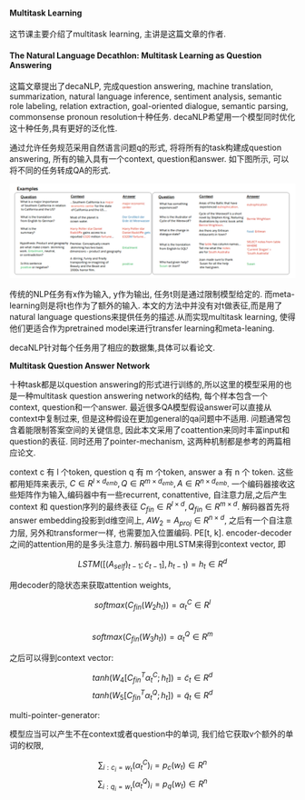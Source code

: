 #### Multitask Learning

这节课主要介绍了multitask learning, 主讲是这篇文章的作者.

#### The Natural Language Decathlon: Multitask Learning as Question Answering


这篇文章提出了decaNLP, 完成question answering, machine translation, summarization, natural language inference, sentiment analysis, semantic role labeling, relation extraction, goal-oriented dialogue, semantic parsing, commonsense pronoun resolution十种任务. decaNLP希望用一个模型同时优化这十种任务,具有更好的泛化性.


通过允许任务规范采用自然语言问题q的形式, 将将所有的task构建成question answering, 所有的输入具有一个context, question和answer. 如下图所示, 可以将不同的任务转成QA的形式.

![](/papers/tts/73.png)

传统的NLP任务有x作为输入, y作为输出, 任务t则是通过限制模型给定的. 而meta-learning则是将t也作为了额外的输入. 本文的方法中并没有对t做表征,而是用了natural language questions来提供任务的描述.从而实现multitask learning, 使得他们更适合作为pretrained model来进行transfer learning和meta-leaning. 

decaNLP针对每个任务用了相应的数据集,具体可以看论文. 



**Multitask Question Answer Network**

十种task都是以question answering的形式进行训练的,所以这里的模型采用的也是一种multitask question answering network的结构, 每个样本包含一个context, question和一个answer. 最近很多QA模型假设answer可以直接从context中复制过来, 但是这种假设在更加general的qa问题中不适用. 问题通常包含着能限制答案空间的关键信息, 因此本文采用了coattention来同时丰富input和question的表征. 同时还用了pointer-mechanism, 这两种机制都是参考的两篇相应论文.

context c 有 l 个token, question q 有 m 个token, answer a 有 n 个 token. 这些都用矩阵来表示, $C \in R^{l\times d_{emb}}, Q \in R^{m\times d_{emb}}, A \in R^{n\times d_{emb}}$. 一个编码器接收这些矩阵作为输入,编码器中有一些recurrent, conattentive, 自注意力层,之后产生context 和 question序列的最终表征 $C_{fin} \in R^{l \times d}, Q_{fin} \in R^{m \times d}$. 解码器首先将answer embedding投影到d维空间上, $AW_2=A_{proj} \in R^{n \times d}$, 之后有一个自注意力层, 另外和transformer一样, 也需要加入位置编码. PE[t, k]. encoder-decoder之间的attention用的是多头注意力. 解码器中用LSTM来得到context vector, 即

$$LSTM([{(A_{self})}_{t-1};\tilde c_{t-1}], h_{t-1}) = h_t \in R^d$$

用decoder的隐状态来获取attention weights,

$$softmax(C_{fin}(W_2h_t)) = \alpha^C_t \in R^l$$     
$$softmax(C_{fin}(W_3h_t)) = \alpha^Q_t \in R^m$$


之后可以得到context vector:

$$tanh(W_4[C_{fin}^T\alpha_t^C;h_t]) = \tilde c_t \in R^d$$
$$tanh(W_5[C_{fin}^T\alpha_t^Q;h_t]) = \tilde q_t \in R^d$$

multi-pointer-generator:

模型应当可以产生不在context或者question中的单词, 我们给它获取v个额外的单词的权限,

$$\sum_{i:c_i=w_t}(\alpha^C_t)_i = p_c(w_t) \in R^n$$
$$\sum_{i:q_i=w_t}(\alpha^Q_t)_i = p_q(w_t) \in R^n$$